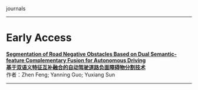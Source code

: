  journals


*****
 # Early Access
 
**[Segmentation of Road Negative Obstacles Based on Dual Semantic-feature Complementary Fusion for Autonomous Driving](https://ieeexplore.ieee.org/document/10468640)**  
**[基于双语义特征互补融合的自动驾驶道路负面障碍物分割技术](https://github.com/Dr-zfeng/Paper2Chinese/blob/main/Journals/TIV/Early_Access/Segmentation%20of%20Road%20Negative%20Obstacles%20Based%20on%20Dual%20Semantic-feature%20Complementary%20Fusion%20for%20Autonomous%20Driving/Segmentation%20of%20Road%20Negative%20Obstacles%20Based%20on%20Dual%20Semantic-feature%20Complementary%20Fusion%20for%20Autonomous%20Driving.md)**  
作者：Zhen Feng; Yanning Guo; Yuxiang Sun

****
